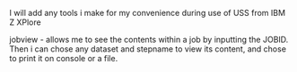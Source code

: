 I will add any tools i make for my convenience during use of USS from IBM Z XPlore

jobview - allows me to see the contents within a job by inputting the JOBID. Then i can chose any dataset and stepname to view its content, and chose to print it on console or a file.
